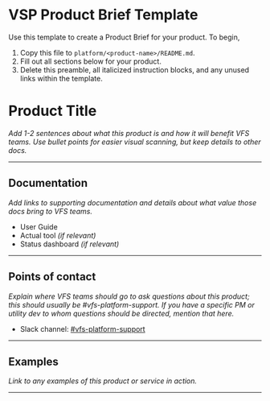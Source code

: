 # **VSP Product Brief Template**

Use this template to create a Product Brief for your product. To begin,
1. Copy this file to `platform/<product-name>/README.md`.
1. Fill out all sections below for your product.
1. Delete this preamble, all italicized instruction blocks, and any unused links within the template.

# Product Title

*Add 1-2 sentences about what this product is and how it will benefit VFS teams. Use bullet points for easier visual scanning, but keep details to other docs.*

------

## Documentation

*Add links to supporting documentation and details about what value those docs bring to VFS teams.*

* User Guide
* Actual tool _(if relevant)_
* Status dashboard _(if relevant)_

------

## Points of contact

*Explain where VFS teams should go to ask questions about this product; this should usually be #vfs-platform-support. If you have a specific PM or utility dev to whom questions should be directed, mention that here.*

* Slack channel: [#vfs-platform-support](https://dsva.slack.com/channels/vfs-platform-support)

------

## Examples

_Link to any examples of this product or service in action._

------


